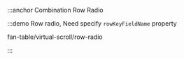 :::anchor Combination Row Radio

:::demo Row radio, Need specify `rowKeyFieldName` property

fan-table/virtual-scroll/row-radio

:::
